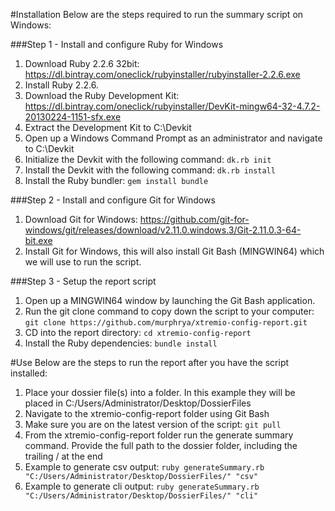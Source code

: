 #Installation
Below are the steps required to run the summary script on Windows:

###Step 1 - Install and configure Ruby for Windows
1. Download Ruby 2.2.6 32bit: https://dl.bintray.com/oneclick/rubyinstaller/rubyinstaller-2.2.6.exe
2. Install Ruby 2.2.6.
3. Download the Ruby Development Kit: https://dl.bintray.com/oneclick/rubyinstaller/DevKit-mingw64-32-4.7.2-20130224-1151-sfx.exe
4. Extract the Development Kit to C:\Devkit
5. Open up a Windows Command Prompt as an administrator and navigate to C:\Devkit
6. Initialize the Devkit with the following command: ```dk.rb init```
7. Install the Devkit with the following command: ```dk.rb install```
8. Install the Ruby bundler: ```gem install bundle```

###Step 2 - Install and configure Git for Windows
1. Download Git for Windows: https://github.com/git-for-windows/git/releases/download/v2.11.0.windows.3/Git-2.11.0.3-64-bit.exe
2. Install Git for Windows, this will also install Git Bash (MINGWIN64) which we will use to run the script.

###Step 3 - Setup the report script
1. Open up a MINGWIN64 window by launching the Git Bash application.
2. Run the git clone command to copy down the script to your computer: ```git clone https://github.com/murphrya/xtremio-config-report.git```
3. CD into the report directory: ```cd xtremio-config-report```
4. Install the Ruby dependencies: ```bundle install```

#Use
Below are the steps to run the report after you have the script installed:

1. Place your dossier file(s) into a folder. In this example they will be placed in C:/Users/Administrator/Desktop/DossierFiles
2. Navigate to the xtremio-config-report folder using Git Bash
3. Make sure you are on the latest version of the script: ```git pull```
4. From the xtremio-config-report folder run the generate summary command. Provide the full path to the dossier folder, including the trailing / at the end
5. Example to generate csv output: ```ruby generateSummary.rb "C:/Users/Administrator/Desktop/DossierFiles/" "csv"```
6. Example to generate cli output: ```ruby generateSummary.rb "C:/Users/Administrator/Desktop/DossierFiles/" "cli"```
